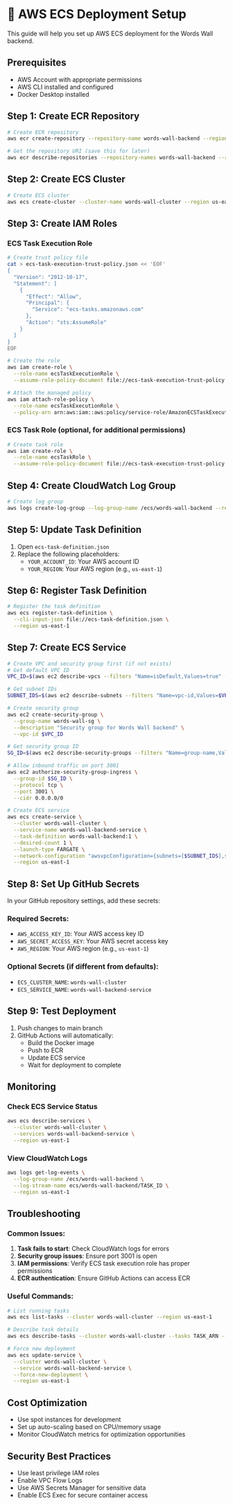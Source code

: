 # 🚀 AWS ECS Deployment Setup

This guide will help you set up AWS ECS deployment for the Words Wall backend.

## Prerequisites

- AWS Account with appropriate permissions
- AWS CLI installed and configured
- Docker Desktop installed

## Step 1: Create ECR Repository

```bash
# Create ECR repository
aws ecr create-repository --repository-name words-wall-backend --region us-east-1

# Get the repository URI (save this for later)
aws ecr describe-repositories --repository-names words-wall-backend --region us-east-1
```

## Step 2: Create ECS Cluster

```bash
# Create ECS cluster
aws ecs create-cluster --cluster-name words-wall-cluster --region us-east-1
```

## Step 3: Create IAM Roles

### ECS Task Execution Role
```bash
# Create trust policy file
cat > ecs-task-execution-trust-policy.json << 'EOF'
{
  "Version": "2012-10-17",
  "Statement": [
    {
      "Effect": "Allow",
      "Principal": {
        "Service": "ecs-tasks.amazonaws.com"
      },
      "Action": "sts:AssumeRole"
    }
  ]
}
EOF

# Create the role
aws iam create-role \
  --role-name ecsTaskExecutionRole \
  --assume-role-policy-document file://ecs-task-execution-trust-policy.json

# Attach the managed policy
aws iam attach-role-policy \
  --role-name ecsTaskExecutionRole \
  --policy-arn arn:aws:iam::aws:policy/service-role/AmazonECSTaskExecutionRolePolicy
```

### ECS Task Role (optional, for additional permissions)
```bash
# Create task role
aws iam create-role \
  --role-name ecsTaskRole \
  --assume-role-policy-document file://ecs-task-execution-trust-policy.json
```

## Step 4: Create CloudWatch Log Group

```bash
# Create log group
aws logs create-log-group --log-group-name /ecs/words-wall-backend --region us-east-1
```

## Step 5: Update Task Definition

1. Open `ecs-task-definition.json`
2. Replace the following placeholders:
   - `YOUR_ACCOUNT_ID`: Your AWS account ID
   - `YOUR_REGION`: Your AWS region (e.g., `us-east-1`)

## Step 6: Register Task Definition

```bash
# Register the task definition
aws ecs register-task-definition \
  --cli-input-json file://ecs-task-definition.json \
  --region us-east-1
```

## Step 7: Create ECS Service

```bash
# Create VPC and security group first (if not exists)
# Get default VPC ID
VPC_ID=$(aws ec2 describe-vpcs --filters "Name=isDefault,Values=true" --query 'Vpcs[0].VpcId' --output text)

# Get subnet IDs
SUBNET_IDS=$(aws ec2 describe-subnets --filters "Name=vpc-id,Values=$VPC_ID" --query 'Subnets[*].SubnetId' --output text)

# Create security group
aws ec2 create-security-group \
  --group-name words-wall-sg \
  --description "Security group for Words Wall backend" \
  --vpc-id $VPC_ID

# Get security group ID
SG_ID=$(aws ec2 describe-security-groups --filters "Name=group-name,Values=words-wall-sg" --query 'SecurityGroups[0].GroupId' --output text)

# Allow inbound traffic on port 3001
aws ec2 authorize-security-group-ingress \
  --group-id $SG_ID \
  --protocol tcp \
  --port 3001 \
  --cidr 0.0.0.0/0

# Create ECS service
aws ecs create-service \
  --cluster words-wall-cluster \
  --service-name words-wall-backend-service \
  --task-definition words-wall-backend:1 \
  --desired-count 1 \
  --launch-type FARGATE \
  --network-configuration "awsvpcConfiguration={subnets=[$SUBNET_IDS],securityGroups=[$SG_ID],assignPublicIp=ENABLED}" \
  --region us-east-1
```

## Step 8: Set Up GitHub Secrets

In your GitHub repository settings, add these secrets:

### Required Secrets:
- `AWS_ACCESS_KEY_ID`: Your AWS access key ID
- `AWS_SECRET_ACCESS_KEY`: Your AWS secret access key
- `AWS_REGION`: Your AWS region (e.g., `us-east-1`)

### Optional Secrets (if different from defaults):
- `ECS_CLUSTER_NAME`: `words-wall-cluster`
- `ECS_SERVICE_NAME`: `words-wall-backend-service`

## Step 9: Test Deployment

1. Push changes to main branch
2. GitHub Actions will automatically:
   - Build the Docker image
   - Push to ECR
   - Update ECS service
   - Wait for deployment to complete

## Monitoring

### Check ECS Service Status
```bash
aws ecs describe-services \
  --cluster words-wall-cluster \
  --services words-wall-backend-service \
  --region us-east-1
```

### View CloudWatch Logs
```bash
aws logs get-log-events \
  --log-group-name /ecs/words-wall-backend \
  --log-stream-name ecs/words-wall-backend/TASK_ID \
  --region us-east-1
```

## Troubleshooting

### Common Issues:

1. **Task fails to start**: Check CloudWatch logs for errors
2. **Security group issues**: Ensure port 3001 is open
3. **IAM permissions**: Verify ECS task execution role has proper permissions
4. **ECR authentication**: Ensure GitHub Actions can access ECR

### Useful Commands:

```bash
# List running tasks
aws ecs list-tasks --cluster words-wall-cluster --region us-east-1

# Describe task details
aws ecs describe-tasks --cluster words-wall-cluster --tasks TASK_ARN --region us-east-1

# Force new deployment
aws ecs update-service \
  --cluster words-wall-cluster \
  --service words-wall-backend-service \
  --force-new-deployment \
  --region us-east-1
```

## Cost Optimization

- Use spot instances for development
- Set up auto-scaling based on CPU/memory usage
- Monitor CloudWatch metrics for optimization opportunities

## Security Best Practices

- Use least privilege IAM roles
- Enable VPC Flow Logs
- Use AWS Secrets Manager for sensitive data
- Enable ECS Exec for secure container access